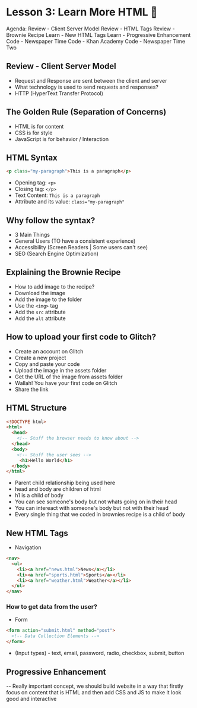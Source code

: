 # Lesson 3: Learn More HTML 🚀

Agenda:
Review - Client Server Model
Review - HTML Tags
Review - Brownie Recipe
Learn - New HTML Tags
Learn - Progressive Enhancement
Code - Newspaper Time
Code - Khan Academy
Code - Newspaper Time Two

## Review - Client Server Model
- Request and Response are sent between the client and server
- What technology is used to send requests and responses?
- HTTP (HyperText Transfer Protocol)

## The Golden Rule (Separation of Concerns)
- HTML is for content
- CSS is for style
- JavaScript is for behavior / Interaction

## HTML Syntax
```html
<p class="my-paragraph">This is a paragraph</p>
```
- Opening tag: `<p>`
- Closing tag: `</p>`
- Text Content: `This is a paragraph`
- Attribute and its value: `class="my-paragraph"`

## Why follow the syntax?
- 3 Main Things
- General Users (TO have a consistent experience)
- Accessibility (Screen Readers | Some users can't see)
- SEO (Search Engine Optimization)

## Explaining the Brownie Recipe
- How to add image to the recipe?
- Download the image
- Add the image to the folder
- Use the `<img>` tag
- Add the `src` attribute
- Add the `alt` attribute

## How to upload your first code to Glitch?
- Create an account on Glitch
- Create a new project
- Copy and paste your code
- Upload the image in the assets folder
- Get the URL of the image from assets folder
- Wallah! You have your first code on Glitch
- Share the link

## HTML Structure
```html
<!DOCTYPE html>
<html>
  <head>
    <!-- Stuff the browser needs to know about -->
  </head>
  <body>
    <!-- Stuff the user sees -->
     <h1>Hello World</h1>
  </body>
</html>
```
- Parent child relationship being used here
- head and body are children of html
- h1 is a child of body
- You can see someone's body but not whats going on in their head
- You can intereact with someone's body but not with their head
- Every single thing that we coded in brownies recipe is a child of body

## New HTML Tags
- Navigation
```html
<nav>
  <ul>
    <li><a href="news.html">News</a></li>
    <li><a href="sports.html">Sports</a></li>
    <li><a href="weather.html">Weather</a></li>
  </ul>
</nav>
```

### How to get data from the user?
- Form
```html
<form action="submit.html" method="post">
  <!-- Data Collection Elements -->
</form>
```
- (Input types) - text, email, password, radio, checkbox, submit, button

## Progressive Enhancement
-- Really important concept, we should build website in a way that firstly focus on content that is HTML and then add CSS and JS to make it look good and interactive